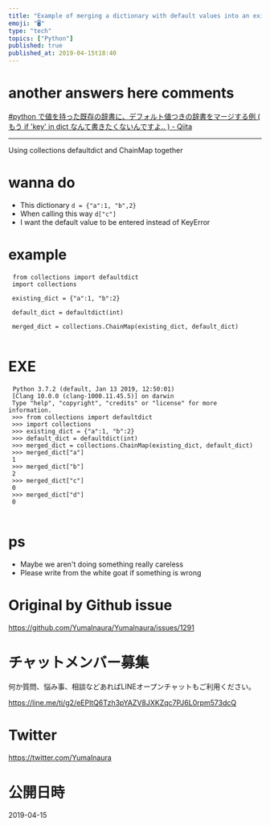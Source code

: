 ```yaml
---
title: "Example of merging a dictionary with default values into an existing d"
emoji: "🖥"
type: "tech"
topics: ["Python"]
published: true
published_at: 2019-04-15t18:40
---
```


# another answers here comments

[#python で値を持った既存の辞書に、デフォルト値つきの辞書をマージする例 ( もう if 'key' in dict なんて書きたくないんですよ‥ ) - Qiita](https://qiita.com/YumaInaura/items/52e110976b069106f0c2)

---


<p> Using collections defaultdict and ChainMap together </p>

<h1> wanna do </h1>

<ul>
<li> This dictionary <code>d = {&quot;a&quot;:1, &quot;b&quot;,2}</code> </li>
<li> When calling this way <code>d[&quot;c&quot;]</code> </li>
<li> I want the default value to be entered instead of KeyError </li>
</ul>

<h1> example </h1>

<pre> <code class="py">from collections import defaultdict 
 import collections 
 
 existing_dict = {&quot;a&quot;:1, &quot;b&quot;:2} 
 
 default_dict = defaultdict(int) 
 
 merged_dict = collections.ChainMap(existing_dict, default_dict) 
</code> </pre>

<h1> EXE </h1>

<pre> <code class="py">Python 3.7.2 (default, Jan 13 2019, 12:50:01) 
 [Clang 10.0.0 (clang-1000.11.45.5)] on darwin 
 Type &quot;help&quot;, &quot;copyright&quot;, &quot;credits&quot; or &quot;license&quot; for more information. 
 &gt;&gt;&gt; from collections import defaultdict 
 &gt;&gt;&gt; import collections 
 &gt;&gt;&gt; existing_dict = {&quot;a&quot;:1, &quot;b&quot;:2} 
 &gt;&gt;&gt; default_dict = defaultdict(int) 
 &gt;&gt;&gt; merged_dict = collections.ChainMap(existing_dict, default_dict) 
 &gt;&gt;&gt; merged_dict[&quot;a&quot;] 
 1 
 &gt;&gt;&gt; merged_dict[&quot;b&quot;] 
 2 
 &gt;&gt;&gt; merged_dict[&quot;c&quot;] 
 0 
 &gt;&gt;&gt; merged_dict[&quot;d&quot;] 
 0 
</code> </pre>

<h1> ps </h1>

<ul>
<li> Maybe we aren&#39;t doing something really careless </li>
<li> Please write from the white goat if something is wrong </li>
</ul>


# Original by Github issue

https://github.com/YumaInaura/YumaInaura/issues/1291








<!-- Update From Qiita API -->

# チャットメンバー募集


何か質問、悩み事、相談などあればLINEオープンチャットもご利用ください。

https://line.me/ti/g2/eEPltQ6Tzh3pYAZV8JXKZqc7PJ6L0rpm573dcQ





# Twitter


https://twitter.com/YumaInaura


<!-- Update From Qiita API -->



# 公開日時

2019-04-15
